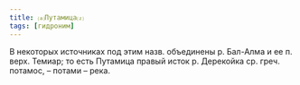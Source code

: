 ```yaml
---
title: ⒜Путамица⒵
tags: [гидроним]
---
```


В некоторых источниках под этим назв. объединены р. Бал-Алма и ее п. верх.
Темиар; то есть Путамица правый исток р. Дерекойка ср. греч. потамос, – потами –
река.

